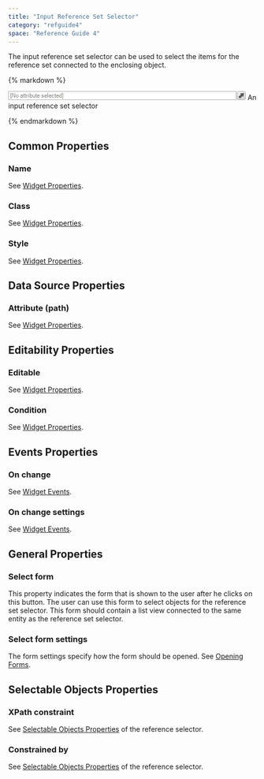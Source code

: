```yaml
---
title: "Input Reference Set Selector"
category: "refguide4"
space: "Reference Guide 4"
---
```

The input reference set selector can be used to select the items for the reference set connected to the enclosing object.

<div class="alert alert-info">{% markdown %}

![](attachments/4194314/4325379.png)
An input reference set selector

{% endmarkdown %}</div>

## Common Properties

### Name

See [Widget Properties](Widget+Properties).

### Class

See [Widget Properties](Widget+Properties).

### Style

See [Widget Properties](Widget+Properties).

## Data Source Properties

### Attribute (path)

See [Widget Properties](Widget+Properties).

## Editability Properties

### Editable

See [Widget Properties](Widget+Properties).

### Condition

See [Widget Properties](Widget+Properties).

## Events Properties

### On change

See [Widget Events](Widget+Events).

### On change settings

See [Widget Events](Widget+Events).

## General Properties

### Select form

This property indicates the form that is shown to the user after he clicks on this button. The user can use this form to select objects for the reference set selector. This form should contain a list view connected to the same entity as the reference set selector.

### Select form settings

The form settings specify how the form should be opened. See [Opening Forms](Opening+Forms).

## Selectable Objects Properties

### XPath constraint

See [Selectable Objects Properties](Reference+Selector) of the reference selector.

### Constrained by

See [Selectable Objects Properties](Reference+Selector) of the reference selector.